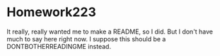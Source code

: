 # Homework223
It really, really wanted me to make a README, so I did. But I don't have much to say here right now. I suppose this should be a DONTBOTHERREADINGME instead.
